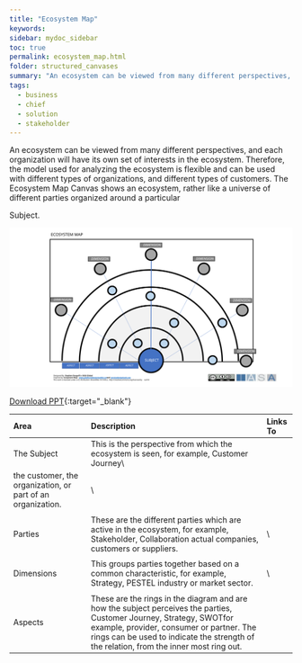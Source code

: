 ```yaml
---
title: "Ecosystem Map"
keywords: 
sidebar: mydoc_sidebar
toc: true
permalink: ecosystem_map.html
folder: structured_canvases
summary: "An ecosystem can be viewed from many different perspectives, and each organization will have its own set of interests in the ecosystem. "
tags: 
  - business
  - chief
  - solution
  - stakeholder
---
```


An ecosystem can be viewed from many different perspectives, and each organization will have its own set of interests in the ecosystem. Therefore, the model used for analyzing the ecosystem is flexible and can be used with different types of organizations, and different types of customers. The Ecosystem Map Canvas shows an ecosystem, rather like a universe of different parties organized around a particular

Subject.​

![image001](media/ecosystem_map.svg)

[Download PPT](media/ppt/ecosystem_map.ppt){:target="_blank"}

| Area                                                         | Description                                                                                                                                                                                                                                                    | Links To |
|:------------------------------------------------------------ |:-------------------------------------------------------------------------------------------------------------------------------------------------------------------------------------------------------------------------------------------------------------- |:-------- |
| The Subject                                                  | This is the perspective from which the ecosystem is seen, for example, Customer Journey​\                                                                                                                                                                      |          |
| the customer, the organization, or part of an organization.​ | \                                                                                                                                                                                                                                                              |          |
|                                                              |                                                                                                                                                                                                                                                                |          |
| Parties                                                      | These are the different parties which are active in the ecosystem, for example, Stakeholder, Collaboration​ actual companies, customers or suppliers.                                                                                                          | \        |
|                                                              |                                                                                                                                                                                                                                                                |          |
| Dimensions                                                   | This groups parties together based on a common characteristic, for example, Strategy, PESTEL​ industry or market sector.                                                                                                                                       | \        |
|                                                              |                                                                                                                                                                                                                                                                |          |
| Aspects                                                      | These are the rings in the diagram and are how the subject perceives the parties, Customer Journey, Strategy, SWOT​ for example, provider, consumer or partner. The rings can be used to indicate the ​strength of the relation, from the inner most ring out. |          |
